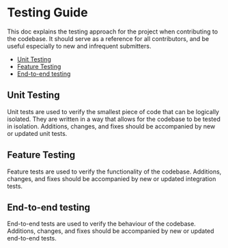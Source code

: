 # Testing Guide
This doc explains the testing approach for the project when contributing to the codebase. It should serve as a reference for all contributors, and be useful especially to new and infrequent submitters.

<!-- TOC -->

- [Unit Testing](#unit-testing)
- [Feature Testing](#feature-testing)
- [End-to-end testing](#end-to-end-testing)

<!-- /TOC -->

## Unit Testing
Unit tests are used to verify the smallest piece of code that can be logically isolated. They are written in a way that allows for the codebase to be tested in isolation. Additions, changes, and fixes should be accompanied by new or updated unit tests.

<!-- 
    ToDo: Add Unit Test requirements 
-->

## Feature Testing
Feature tests are used to verify the functionality of the codebase. Additions, changes, and fixes should be accompanied by new or updated integration tests.

<!-- 
    ToDo: Add Feature Test requirements 
-->

## End-to-end testing
End-to-end tests are used to verify the behaviour of the codebase. Additions, changes, and fixes should be accompanied by new or updated end-to-end tests.

<!-- 
    ToDo: Add end-to-end testing requirements 
-->


